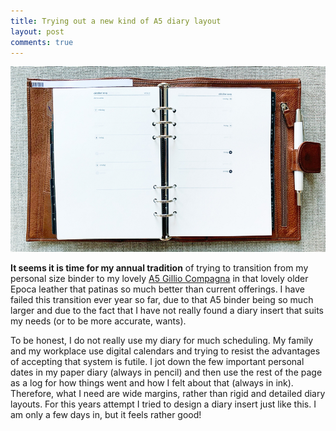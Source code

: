 ```yaml
---
title: Trying out a new kind of A5 diary layout
layout: post
comments: true
---
```


<img src="/assets/img/weekly-margins.jpg">

**It seems it is time for my annual tradition** of trying to transition from my personal size binder to my lovely [A5 Gillio Compagna](https://www.gillio.be/en/leather-items/planners-covers/organiser-a5-compagna-2) in that lovely older Epoca leather that patinas so much better than current offerings. I have failed this transition ever year so far, due to that A5 binder being so much larger and due to the fact that I have not really found a diary insert that suits my needs (or to be more accurate, wants).

To be honest, I do not really use my diary for much scheduling. My family and my workplace use digital calendars and trying to resist the advantages of accepting that system is futile. I jot down the few important personal dates in my paper diary (always in pencil) and then use the rest of the page as a log for how things went and how I felt about that (always in ink). Therefore, what I need are wide margins, rather than rigid and detailed diary layouts. For this years attempt I tried to design a diary insert just like this. I am only a few days in, but it feels rather good!
